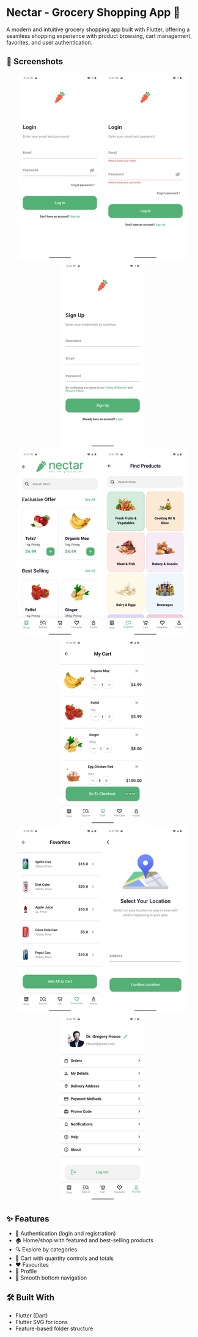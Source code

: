# Nectar - Grocery Shopping App 🛒

A modern and intuitive grocery shopping app built with Flutter, offering a seamless shopping experience with product browsing, cart management, favorites, and user authentication.

## 📱 Screenshots

<div align="center">
  <img src="screenshots/login.png" width="220" alt="Login"/>
  <img src="screenshots/login_with_validator.png" width="220" alt="Login (Validation)"/>
  <img src="screenshots/signup.png" width="220" alt="Sign Up"/>
</div>

<div align="center">
  <img src="screenshots/shop.png" width="220" alt="Shop"/>
  <img src="screenshots/explore.png" width="220" alt="Explore"/>
  <img src="screenshots/cart.png" width="220" alt="Cart"/>
</div>

<div align="center">
  <img src="screenshots/favourite.png" width="220" alt="Favourites"/>
  <img src="screenshots/location.png" width="220" alt="Location"/>
  <img src="screenshots/profile.png" width="220" alt="Profile"/>
</div>

## ✨ Features

- 🔐 Authentication (login and registration)
- 🏠 Home/shop with featured and best-selling products
- 🔍 Explore by categories
- 🛒 Cart with quantity controls and totals
- ❤️ Favourites
- 👤 Profile
- 📱 Smooth bottom navigation

## 🛠️ Built With

- Flutter (Dart)
- Flutter SVG for icons
- Feature-based folder structure

